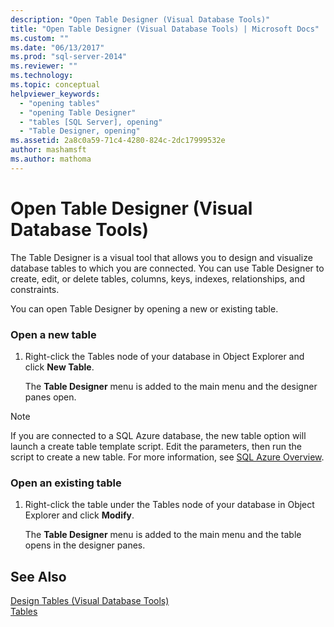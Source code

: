 ```yaml
---
description: "Open Table Designer (Visual Database Tools)"
title: "Open Table Designer (Visual Database Tools) | Microsoft Docs"
ms.custom: ""
ms.date: "06/13/2017"
ms.prod: "sql-server-2014"
ms.reviewer: ""
ms.technology:
ms.topic: conceptual
helpviewer_keywords: 
  - "opening tables"
  - "opening Table Designer"
  - "tables [SQL Server], opening"
  - "Table Designer, opening"
ms.assetid: 2a8c0a59-71c4-4280-824c-2dc17999532e
author: mashamsft
ms.author: mathoma
---
```

# Open Table Designer (Visual Database Tools)
  The Table Designer is a visual tool that allows you to design and visualize database tables to which you are connected. You can use Table Designer to create, edit, or delete tables, columns, keys, indexes, relationships, and constraints.  
  
 You can open Table Designer by opening a new or existing table.  
  
### Open a new table  
  
1.  Right-click the Tables node of your database in Object Explorer and click **New Table**.  
  
     The **Table Designer** menu is added to the main menu and the designer panes open.  
  
> [!NOTE]  
>  If you are connected to a SQL Azure database, the new table option will launch a create table template script. Edit the parameters, then run the script to create a new table. For more information, see [SQL Azure Overview](/azure/sql-database/sql-database-technical-overview).  
  
### Open an existing table  
  
1.  Right-click the table under the Tables node of your database in Object Explorer and click **Modify**.  
  
     The **Table Designer** menu is added to the main menu and the table opens in the designer panes.  
  
## See Also  
 [Design Tables &#40;Visual Database Tools&#41;](../ssms/visual-db-tools/visual-database-tools.md)   
 [Tables](../relational-databases/tables/tables.md)  
  
  
